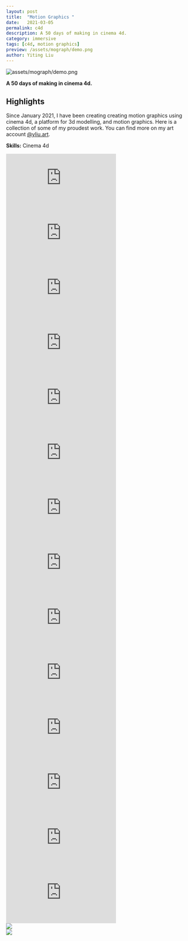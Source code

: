 ```yaml
---
layout: post
title:  "Motion Graphics "
date:   2021-03-05
permalink: c4d
description: A 50 days of making in cinema 4d. 
category: immersive 
tags: [c4d, motion graphics]
preview: /assets/mograph/demo.png
author: Yiting Liu 
---
```


![assets/mograph/demo.png](assets/mograph/demo.png)

**A 50 days of making in cinema 4d.**

## Highlights

Since January 2021, I have been creating creating motion graphics using cinema 4d, a platform for 3d modelling, and motion graphics. Here is a collection of some of my proudest work. You can find more on my art account [@yliu.art](https://www.instagram.com/yliu.art/).


**Skills:** Cinema 4d

<div class="grid-parent2">

<div class="iframe-container-square">
<iframe class="responsive-iframe" src="https://player.vimeo.com/video/520154408" frameborder="0" allow="autoplay; fullscreen" allowfullscreen></iframe>
</div>

<div class="iframe-container-square">
<iframe class="responsive-iframe" src="https://player.vimeo.com/video/520160234" frameborder="0" allow="autoplay; fullscreen" allowfullscreen></iframe>
</div>

<div class="iframe-container-square">
<iframe class="responsive-iframe" src="https://player.vimeo.com/video/520154548" frameborder="0" allow="autoplay; fullscreen" allowfullscreen></iframe>
</div>

<div class="iframe-container-square">
<iframe class="responsive-iframe" src="https://player.vimeo.com/video/520154658" frameborder="0" allow="autoplay; fullscreen" allowfullscreen></iframe>
</div>

<div class="iframe-container-square">
<iframe class="responsive-iframe" src="https://player.vimeo.com/video/520154945" frameborder="0" allow="autoplay; fullscreen" allowfullscreen></iframe>
</div>

<div class="iframe-container-square">
<iframe class="responsive-iframe" src="https://player.vimeo.com/video/520155031" frameborder="0" allow="autoplay; fullscreen" allowfullscreen></iframe>
</div>

<div class="iframe-container-square">
<iframe class="responsive-iframe" src="https://player.vimeo.com/video/520155091" frameborder="0" allow="autoplay; fullscreen" allowfullscreen></iframe>
</div>

<div class="iframe-container-square">
<iframe class="responsive-iframe" src="https://player.vimeo.com/video/520155144" frameborder="0" allow="autoplay; fullscreen" allowfullscreen></iframe>
</div>

<div class="iframe-container-square">
<iframe class="responsive-iframe" src="https://player.vimeo.com/video/520155517" frameborder="0" allow="autoplay; fullscreen" allowfullscreen></iframe>
</div>

<div class="iframe-container-square">
<iframe class="responsive-iframe" src="https://player.vimeo.com/video/520154459" frameborder="0" allow="autoplay; fullscreen" allowfullscreen></iframe>
</div>

<div class="iframe-container-square">
<iframe class="responsive-iframe" src="https://player.vimeo.com/video/520155576" frameborder="0" allow="autoplay; fullscreen" allowfullscreen></iframe>
</div>
<div class="iframe-container-square">
<iframe class="responsive-iframe" src="https://player.vimeo.com/video/520154790" frameborder="0" allow="autoplay; fullscreen" allowfullscreen></iframe>
</div>

<div class="iframe-container-square">
<iframe class="responsive-iframe" src="https://player.vimeo.com/video/520155936" frameborder="0" allow="autoplay; fullscreen" allowfullscreen></iframe>
</div>

<div class="iframe-container-square">
<iframe class="responsive-iframe" src="https://player.vimeo.com/video/520215553" frameborder="0" allow="autoplay; fullscreen" allowfullscreen></iframe>
</div>


<div class="iframe-container-square">
<img class="responsive-iframe" src="assets/mograph/abstract-room.jpg">
</div>

<!-- <div class="iframe-container-square">
<img class="responsive-iframe" src="assets/mograph/diamonds.jpg">
</div> -->

<div class="iframe-container-square">
<img class="responsive-iframe" src="assets/mograph/torus-ring.jpg">
</div>
</div>

